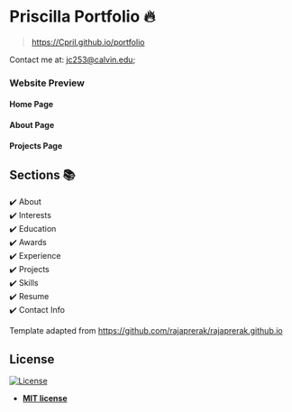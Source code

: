 # Priscilla Portfolio 🔥
> https://Cpril.github.io/portfolio

Contact me at: jc253@calvin.edu;


### Website Preview
#### Home Page


#### About Page



#### Projects Page

  


## Sections 📚
✔️ About\
✔️ Interests\
✔️ Education\
✔️ Awards\
✔️ Experience\
✔️ Projects \
✔️ Skills \
✔️ Resume\
✔️ Contact Info


Template adapted from https://github.com/rajaprerak/rajaprerak.github.io
## License
[![License](http://img.shields.io/:license-mit-blue.svg?style=flat-square)](http://badges.mit-license.org)
- **[MIT license](http://opensource.org/licenses/mit-license.php)**
